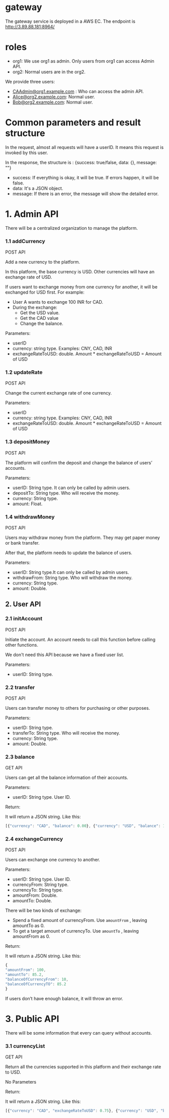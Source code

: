 
# gateway

The gateway service is deployed in a AWS EC. The endpoint is http://3.89.88.181:8964/

# roles

* org1: We use org1 as admin. Only users from org1 can access Admin API.
* org2: Normal users are in the org2.

We provide three users:

* CAAdmin@org1.example.com : Who can access the admin API.
* Alice@org2.example.com: Normal user.
* Bob@org2.example.com: Normal user. 


# Common parameters and result structure

In the request, almost all requests will have a userID. It means this request is invoked by this user.

In the response, the structure is : {success: true/false, data: {}, message: ""}

* success: If everything is okay, it will be true. If errors happen, it will be false.
* data: It's a JSON object.
* message: If there is an error, the message will show the detailed error.

# 1. Admin API

There will be a centralized organization to manage the platform.

### 1.1 addCurrency

POST API

Add a new currency to the platform. 

In this platform, the base currency is USD. Other currencies will have an exchange rate of USD. 

If users want to exchange money from one currency for another, it will be exchanged for USD first. For example: 

- User A wants to exchange 100 INR for CAD.
- During the exchange:
    - Get the USD value.
    - Get the CAD value
    - Change the balance.

Parameters:

- userID
- currency: string type. Examples: CNY, CAD, INR
- exchangeRateToUSD: double.  Amount * exchangeRateToUSD = Amount of USD



### 1.2 updateRate

POST API

Change the current exchange rate of one currency.

Parameters:

- userID
- currency: string type. Examples: CNY, CAD, INR
- exchangeRateToUSD: double.  Amount * exchangeRateToUSD = Amount of USD

### 1.3 depositMoney

POST API

The platform will confirm the deposit and change the balance of users’ accounts.

Parameters:

- userID: String type. It can only be called by admin users.
- depositTo: String type. Who will receive the money.
- currency: String type.
- amount: Float.

### 1.4 withdrawMoney

POST API

Users may withdraw money from the platform. They may get paper money or bank transfer.

After that, the platform needs to update the balance of users.

Parameters: 

- userID: String type.It can only be called by admin users.
- withdrawFrom: String type. Who will withdraw the money.
- currency: String type.
- amount: Double.

## 2. User API

### 2.1 initAccount

POST API

Initiate the account. An account needs to call this function before calling other functions.

We don't need this API because we have a fixed user list.

Parameters: 

- userID: String type.


### 2.2 transfer

POST API

Users can transfer money to others for purchasing or other purposes.

Parameters: 

- userID: String type.
- transferTo: String type.  Who will receive the money.
- currency: String type.
- amount: Double.

### 2.3 balance

GET API

Users can get all the balance information of their accounts.

Parameters:

- userID: String type. User ID.

Return:

It will return a JSON string.  Like this:

```jsx
[{"currency": "CAD", "balance": 0.00}, {"currency": "USD", "balance": 100.00}]
```

### 2.4 exchangeCurrency

POST API

Users can exchange one currency to another.

Parameters:

- userID: String type.  User ID.
- currencyFrom: String type.
- currencyTo: String type.
- amountFrom: Double.
- amountTo: Double.

There will be two kinds of exchange:

- Spend a fixed amount of currencyFrom. Use `amountFrom`  , leaving amountTo as 0.
- To get a target amount of currencyTo. Use `amountTo` , leaving amountFrom as 0.

Return:

It will return a JSON string.  Like this:

```jsx
{
"amountFrom": 100,
"amountTo": 85.2,
"balanceOfCurrencyFrom": 10,
"balanceOfCurrencyTO": 85.2
}
```

If users don’t have enough balance, it will throw an error.

# 3. Public API

There will be some information that every can query without accounts.

### 3.1 currencyList

GET API

Return all the currencies supported in this platform and their exchange rate to USD.

No Parameters

Return: 

It will return a JSON string.  Like this:

```jsx
[{"currency": "CAD", "exchangeRateToUSD": 0.75}, {"currency": "USD", "balance": 1}]
```
